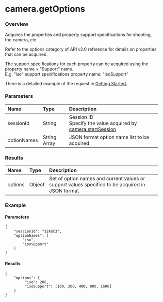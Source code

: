 # camera.getOptions

### Overview

Acquires the properties and property support specifications for shooting, the camera, etc.

Refer to the options category of API v2.0 reference for details on properties that can be acquired.

The support specifications for each property can be acquired using the property name + "Support" name.   
E.g. "iso" support specifications property name: "isoSupport"

There is a detailed example of the request in [Getting Started.](../getting_started.md#3-acquireset-properties)

### Parameters

| Name | Type | Description |
|:--|:--|:--|
| sessionId | String | Session ID<br>Specify the value acquired by [camera.startSession](camera.start_session.md) |
| optionNames | String Array | JSON format option name list to be acquired |

### Results

| Name | Type | Description |
|:--|:--|:--|
| options | Object | Set of option names and current values or support values specified to be acquired in JSON format |

### Example

#### Parameters

```
{
    "sessionId": "12ABC3",
    "optionNames": [
        "iso",
        "isoSupport"
    ]
}
```

#### Results

```
{
    "options": {
         "iso": 200,
         "isoSupport": [100, 200, 400, 800, 1600]
    }
}
```
